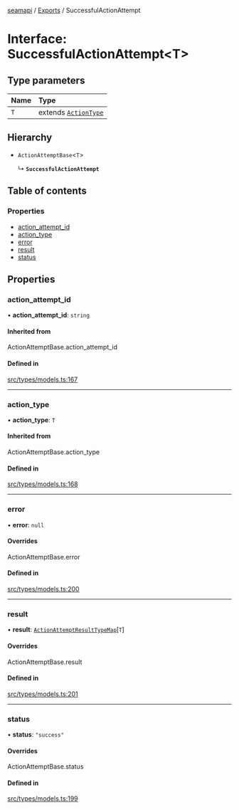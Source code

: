 [seamapi](../README.md) / [Exports](../modules.md) / SuccessfulActionAttempt

# Interface: SuccessfulActionAttempt<T\>

## Type parameters

| Name | Type |
| :------ | :------ |
| `T` | extends [`ActionType`](../modules.md#actiontype) |

## Hierarchy

- `ActionAttemptBase`<`T`\>

  ↳ **`SuccessfulActionAttempt`**

## Table of contents

### Properties

- [action\_attempt\_id](SuccessfulActionAttempt.md#action_attempt_id)
- [action\_type](SuccessfulActionAttempt.md#action_type)
- [error](SuccessfulActionAttempt.md#error)
- [result](SuccessfulActionAttempt.md#result)
- [status](SuccessfulActionAttempt.md#status)

## Properties

### action\_attempt\_id

• **action\_attempt\_id**: `string`

#### Inherited from

ActionAttemptBase.action\_attempt\_id

#### Defined in

[src/types/models.ts:167](https://github.com/seamapi/javascript/blob/main/src/types/models.ts#L167)

___

### action\_type

• **action\_type**: `T`

#### Inherited from

ActionAttemptBase.action\_type

#### Defined in

[src/types/models.ts:168](https://github.com/seamapi/javascript/blob/main/src/types/models.ts#L168)

___

### error

• **error**: ``null``

#### Overrides

ActionAttemptBase.error

#### Defined in

[src/types/models.ts:200](https://github.com/seamapi/javascript/blob/main/src/types/models.ts#L200)

___

### result

• **result**: [`ActionAttemptResultTypeMap`](ActionAttemptResultTypeMap.md)[`T`]

#### Overrides

ActionAttemptBase.result

#### Defined in

[src/types/models.ts:201](https://github.com/seamapi/javascript/blob/main/src/types/models.ts#L201)

___

### status

• **status**: ``"success"``

#### Overrides

ActionAttemptBase.status

#### Defined in

[src/types/models.ts:199](https://github.com/seamapi/javascript/blob/main/src/types/models.ts#L199)
